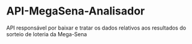 # API-MegaSena-Analisador
API responsável por baixar e tratar os dados relativos aos resultados do sorteio de loteria da Mega-Sena
